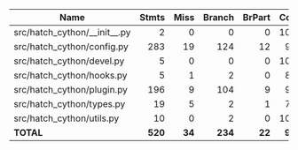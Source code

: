 | Name                              |    Stmts |     Miss |   Branch |   BrPart |   Cover |
|---------------------------------- | -------: | -------: | -------: | -------: | ------: |
| src/hatch\_cython/\_\_init\_\_.py |        2 |        0 |        0 |        0 |    100% |
| src/hatch\_cython/config.py       |      283 |       19 |      124 |       12 |     92% |
| src/hatch\_cython/devel.py        |        5 |        0 |        0 |        0 |    100% |
| src/hatch\_cython/hooks.py        |        5 |        1 |        2 |        0 |     86% |
| src/hatch\_cython/plugin.py       |      196 |        9 |      104 |        9 |     94% |
| src/hatch\_cython/types.py        |       19 |        5 |        2 |        1 |     71% |
| src/hatch\_cython/utils.py        |       10 |        0 |        2 |        0 |    100% |
|                         **TOTAL** |  **520** |   **34** |  **234** |   **22** | **92%** |
